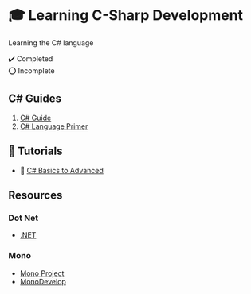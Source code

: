 # :mortar_board: Learning C-Sharp Development

Learning the C# language

:heavy_check_mark: Completed  
:o: Incomplete

## C# Guides

1. [C# Guide](https://docs.microsoft.com/en-us/dotnet/csharp/)
2. [C# Language Primer](<https://docs.microsoft.com/en-us/previous-versions/visualstudio/visual-studio-2008/zkxk2fwf(v=vs.90)>)

## :beginner: Tutorials

- :link: [C# Basics to Advanced](https://www.youtube.com/playlist?list=PLzDRvYVwl53t2GGC4rV_AmH7vSvSqjVmz)

## Resources

### Dot Net

- [.NET](https://dotnet.microsoft.com/)

### Mono

- [Mono Project](https://www.mono-project.com/)
- [MonoDevelop](https://www.monodevelop.com/)

